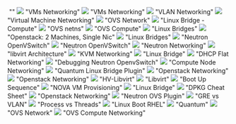 ![]() ""
![](https://github.com/giridharmb/Images/blob/master/Pics/vms-2-vnic.png) "VMs Networking"
![](https://github.com/giridharmb/Images/blob/master/Pics/vms-1-overview.png) "VMs Networking"
![](https://github.com/giridharmb/Images/blob/master/Pics/vlanmanager-generic-config-v2-2-tenants-2.png) "VLAN Networking"
![](https://github.com/giridharmb/Images/blob/master/Pics/virtual-machine-network-1-r312.png) "Virtual Machine Networking"
![](https://github.com/giridharmb/Images/blob/master/Pics/under-the-hood-scenario-2-ovs-network.png) "OVS Network"
![](https://github.com/giridharmb/Images/blob/master/Pics/under-the-hood-scenario-2-linuxbridge-compute.png) "Linux Bridge - Compute"
![](https://github.com/giridharmb/Images/blob/master/Pics/under-the-hood-scenario-1-ovs-netns.png) "OVS netns"
![](https://github.com/giridharmb/Images/blob/master/Pics/under-the-hood-scenario-1-ovs-compute.png) "OVS Compute"
![](https://github.com/giridharmb/Images/blob/master/Pics/under-the-hood-scenario-1-linuxbridge-netns.png) "Linux Bridges"
![](https://github.com/giridharmb/Images/blob/master/Pics/openstack-two-machine-single-nic.png) "Openstack: 2 Machines, Single Nic"
![](https://github.com/giridharmb/Images/blob/master/Pics/open12.png) "Linux Bridges"
![](https://github.com/giridharmb/Images/blob/master/Pics/neutron-openstack-openvswitch-router-dnsmasq-gre-kionetworks-plug-in-tap-devices-instances-nova-compute-software-defined-networks-sdn-cloud-layer-5.jpg) "Neutron OpenVSwitch"
![](https://github.com/giridharmb/Images/blob/master/Pics/neutron-openstack-openvswitch-router-dnsmasq-gre-kionetworks-plug-in-tap-devices-instances-nova-compute-software-defined-networks-sdn-cloud-layer-1.jpg) "Neutron OpenVSwitch"
![](https://github.com/giridharmb/Images/blob/master/Pics/neutron-networking.png) "Neutron Networking"
![](https://github.com/giridharmb/Images/blob/master/Pics/look-into-libvirt-osier-yang-16-638.jpg) "libvirt Architecture"
![](https://github.com/giridharmb/Images/blob/master/Pics/kvmnet_580.jpg) "KVM Networking"
![](https://github.com/giridharmb/Images/blob/master/Pics/generic-bridge-config-2.png) "Linux Bridge"
![](https://github.com/giridharmb/Images/blob/master/Pics/flat-dhcp-networking-diagrams-4.png) "DHCP Flat Networking"
![](https://github.com/giridharmb/Images/blob/master/Pics/debugging-openstack-neutron-w-openvswitch-11-638.jpg) "Debugging Neutron OpenvSwitch"
![](https://github.com/giridharmb/Images/blob/master/Pics/computenode1-9a13a0547b74d289d45ad50c8a8f9513d5ce58d27c7f87f13e14efc0c46289de.png) "Compute Node Networking"
![](https://github.com/giridharmb/Images/blob/master/Pics/Quantum-linux-bridge-plugin-operation.png) "Quantum Linux Bridge Plugin"
![](https://github.com/giridharmb/Images/blob/master/Pics/687474703a2f2f692e696d6775722e636f6d2f3168747843787a2e706e67.png) "Openstack Networking"
![](https://github.com/giridharmb/Images/blob/master/Pics/2476.png) "Openstack Networking"
![](https://github.com/giridharmb/Images/blob/master/Random/libvirt-manage-hypervisors.jpg) "HV-Libvirt"
![](https://github.com/giridharmb/Images/blob/master/Random/LIBVIRT.jpg) "Libvirt"
![](https://github.com/giridharmb/Images/blob/master/LXF100.tut_bootfail.diagram.png) "Boot Up Sequence"
![](https://github.com/giridharmb/Images/blob/master/Nova-VM-Provisioning.png) "NOVA VM Provisioning"
![](https://github.com/giridharmb/Images/blob/master/chris_net3.png) "Linux Bridge"
![](https://github.com/giridharmb/Images/blob/master/dpkg-cheatsheet.png) "DPKG Cheat Sheet"
![](https://github.com/giridharmb/Images/blob/master/openstack-full-blown1.png) "Openstack Networking"
![](https://github.com/giridharmb/Images/blob/master/openstack-networking-11-638.jpg) "Neutron OVS Plugin"
![](https://github.com/giridharmb/Images/blob/master/osog_1202.png) "GRE vs VLAN"
![](https://github.com/giridharmb/Images/blob/master/process.png) "Process vs Threads"
![](https://github.com/giridharmb/Images/blob/master/rhce_linux_boot_diagram.png) "Linux Boot RHEL"
![](https://github.com/giridharmb/Images/blob/master/OpenStack/quantum.gif) "Quantum"
![](https://github.com/giridharmb/Images/blob/master/under-the-hood-scenario-1-ovs-network.png) "OVS Network"
![](https://github.com/giridharmb/Images/blob/master/under-the-hood-scenario-1-ovs-compute.png) "OVS Compute Networking"